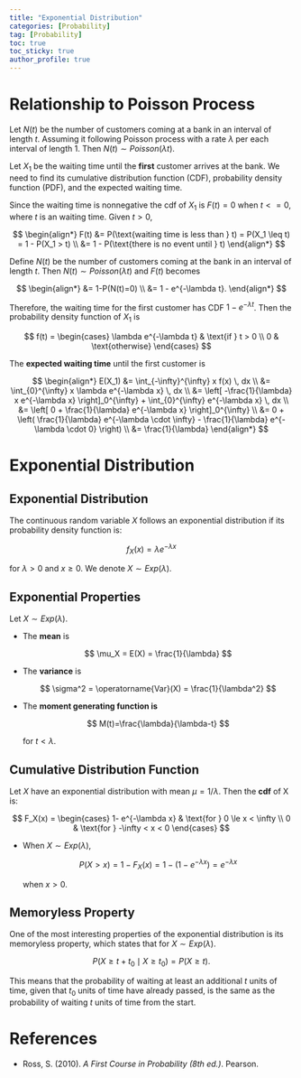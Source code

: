 ```yaml
---
title: "Exponential Distribution"
categories: [Probability]
tag: [Probability]
toc: true
toc_sticky: true
author_profile: true
---
```


# Relationship to Poisson Process

Let $N(t)$ be the number of customers coming at a bank in an interval of length $t$. Assuming it following Poisson process with a rate $\lambda$ per each interval of length $1$. Then $N(t) ∼ Poisson(λt)$.

Let $X_1$ be the waiting time until the **first** customer arrives at the bank. We need to find its cumulative distribution function (CDF), probability density function (PDF), and the expected waiting time.

Since the waiting time is nonnegative the cdf of $X_1$ is $F(t)=0$ when $t<=0$, where $t$ is an waiting time. Given $t>0$,

$$
\begin{align*}
F(t) &= P(\text{waiting time is less than } t) = P(X_1 \leq t) = 1 - P(X_1 > t) \\
&= 1 - P(\text{there is no event until } t)
\end{align*}
$$

Define $N(t)$ be the number of customers coming at the bank in an interval of length $t$. Then $N(t) ∼ Poisson(λt)$ and $F(t)$ becomes 

$$
\begin{align*}
&= 1-P(N(t)=0) \\
&= 1 - e^{-\lambda t}.
\end{align*}
$$

Therefore, the waiting time for the first customer has CDF  $1 - e^{-\lambda t}$. Then the probability density function of $X_1$ is 

$$
f(t) = 
\begin{cases} 
\lambda e^{-\lambda t} & \text{if } t > 0 \\
0 & \text{otherwise}
\end{cases}
$$

The **expected waiting time** until the first customer is

$$
\begin{align*}
E(X_1) &= \int_{-\infty}^{\infty} x f(x) \, dx \\
&= \int_{0}^{\infty} x \lambda e^{-\lambda x} \, dx \\
&= \left[ -\frac{1}{\lambda} x e^{-\lambda x} \right]_0^{\infty} + \int_{0}^{\infty} e^{-\lambda x} \, dx \\
&= \left[ 0 + \frac{1}{\lambda} e^{-\lambda x} \right]_0^{\infty} \\
&= 0 + \left( \frac{1}{\lambda} e^{-\lambda \cdot \infty} - \frac{1}{\lambda} e^{-\lambda \cdot 0} \right) \\
&= \frac{1}{\lambda}
\end{align*}
$$

# Exponential Distribution

## Exponential Distribution

The continuous random variable $X$ follows an exponential distribution if its probability density function is: 

$$
f_X(x)=\lambda e^{-\lambda x}
$$

for $\lambda>0$ and $x\ge0$. We denote $X ∼ Exp(λ)$.



## Exponential Properties

Let $X ∼ Exp(λ)$.

- The **mean** is  

  $$
  \mu_X = E(X) = \frac{1}{\lambda}
  $$

- The **variance** is 

  $$
  \sigma^2 = \operatorname{Var}(X) = \frac{1}{\lambda^2}
  $$

- The **moment generating function is** 

  $$
  M(t)=\frac{\lambda}{\lambda-t}
  $$

  for $t < \lambda$.



## Cumulative Distribution Function

Let $X$ have an exponential distribution with mean $μ = 1/λ$. Then the **cdf** of X is:

$$
F_X(x) = 
\begin{cases} 
1- e^{-\lambda x} & \text{for } 0 \le x < \infty \\
0 & \text{for } -\infty < x < 0
    \end{cases}
$$

- When $X ∼ Exp(λ)$,

  $$
  P(X>x)=1-F_X(x)=1-(1-e^{-\lambda x})=e^{-\lambda x}
  $$

  when $x>0.$



## Memoryless Property

One of the most interesting properties of the exponential distribution is its memoryless property, which states that for $X ∼ Exp(λ)$.

$$
P(X ≥ t + t_0 \mid X ≥ t_0)=P(X≥t).
$$

This means that the probability of waiting at least an additional $t$ units of time, given that $t_0$ units of time have already passed, is the same as the probability of waiting $t$ units of time from the start.

# References

* Ross, S. (2010). *A First Course in Probability (8th ed.)*. Pearson.